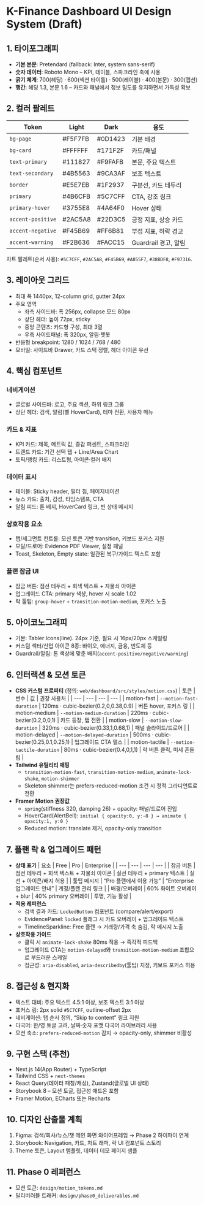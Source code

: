 # K-Finance Dashboard UI Design System (Draft)

## 1. 타이포그래피
- **기본 본문**: Pretendard (fallback: Inter, system sans-serif)
- **숫자 데이터**: Roboto Mono – KPI, 테이블, 스파크라인 축에 사용
- **굵기 체계**: 700(헤딩) · 600(섹션 타이틀) · 500(레이블) · 400(본문) · 300(캡션)
- **행간**: 헤딩 1.3, 본문 1.6 – 카드와 패널에서 정보 밀도를 유지하면서 가독성 확보

## 2. 컬러 팔레트

| Token | Light | Dark | 용도 |
| --- | --- | --- | --- |
| `bg-page` | #F5F7FB | #0D1423 | 기본 배경 |
| `bg-card` | #FFFFFF | #171F2F | 카드/패널 |
| `text-primary` | #111827 | #F9FAFB | 본문, 주요 텍스트 |
| `text-secondary` | #4B5563 | #9CA3AF | 보조 텍스트 |
| `border` | #E5E7EB | #1F2937 | 구분선, 카드 테두리 |
| `primary` | #4B6CFB | #5C7CFF | CTA, 강조 링크 |
| `primary-hover` | #3755E8 | #4A64F0 | Hover 상태 |
| `accent-positive` | #2AC5A8 | #22D3C5 | 긍정 지표, 상승 카드 |
| `accent-negative` | #F45B69 | #FF6B81 | 부정 지표, 하락 경고 |
| `accent-warning` | #F2B636 | #FACC15 | Guardrail 경고, 알림 |

차트 팔레트(순서 사용): `#5C7CFF`, `#2AC5A8`, `#F45B69`, `#A855F7`, `#38BDF8`, `#F97316`.

## 3. 레이아웃 그리드
- 최대 폭 1440px, 12-column grid, gutter 24px
- 주요 영역
  - 좌측 사이드바: 폭 256px, collapse 모드 80px
  - 상단 헤더: 높이 72px, sticky
  - 중앙 콘텐츠: 카드형 구성, 최대 3열
  - 우측 사이드패널: 폭 320px, 알림·챗봇
- 반응형 breakpoint: 1280 / 1024 / 768 / 480
- 모바일: 사이드바 Drawer, 카드 스택 정렬, 헤더 아이콘 우선

## 4. 핵심 컴포넌트
### 네비게이션
- 글로벌 사이드바: 로고, 주요 섹션, 하위 링크 그룹
- 상단 헤더: 검색, 알림(벨 HoverCard), 테마 전환, 사용자 메뉴

### 카드 & 지표
- KPI 카드: 제목, 메트릭 값, 증감 퍼센트, 스파크라인
- 트렌드 카드: 기간 선택 탭 + Line/Area Chart
- 토픽/랭킹 카드: 리스트형, 아이콘·컬러 배지

### 데이터 표시
- 테이블: Sticky header, 필터 칩, 페이지네이션
- 뉴스 카드: 출처, 감성, 타임스탬프, CTA
- 알림 피드: 톤 배지, HoverCard 링크, 빈 상태 메시지

### 상호작용 요소
- 탭/세그먼트 컨트롤: 모션 토큰 기반 transition, 키보드 포커스 지원
- 모달/드로어: Evidence PDF Viewer, 설정 패널
- Toast, Skeleton, Empty state: 일관된 복구/가이드 텍스트 포함

### 플랜 잠금 UI
- 잠금 버튼: 점선 테두리 + 회색 텍스트 + 자물쇠 아이콘
- 업그레이드 CTA: primary 색상, hover 시 scale 1.02
- 락 툴팁: `group-hover` + `transition-motion-medium`, 포커스 노출

## 5. 아이코노그래피
- 기본: Tabler Icons(line). 24px 기준, 필요 시 16px/20px 스케일링
- 커스텀 섹터/산업 아이콘 8종: 바이오, 에너지, 금융, 반도체 등
- Guardrail/알림: 톤 색상에 맞춘 배지(`accent-positive/negative/warning`)

## 6. 인터랙션 & 모션 토큰
- **CSS 커스텀 프로퍼티** (정의: `web/dashboard/src/styles/motion.css`)
  | 토큰 | 변수 | 값 | 권장 사용처 |
  | --- | --- | --- | --- |
  | motion-fast | `--motion-fast-duration` | 120ms · cubic-bezier(0.2,0,0.38,0.9) | 버튼 hover, 포커스 링 |
  | motion-medium | `--motion-medium-duration` | 220ms · cubic-bezier(0.2,0,0,1) | 카드 등장, 탭 전환 |
  | motion-slow | `--motion-slow-duration` | 320ms · cubic-bezier(0.33,1,0.68,1) | 패널 슬라이드/드로어 |
  | motion-delayed | `--motion-delayed-duration` | 500ms · cubic-bezier(0.25,0.1,0.25,1) | 업그레이드 CTA 펄스 |
  | motion-tactile | `--motion-tactile-duration` | 80ms · cubic-bezier(0.4,0,1,1) | 락 버튼 클릭, 미세 흔들림 |
- **Tailwind 유틸리티 매핑**
  - `transition-motion-fast`, `transition-motion-medium`, `animate-lock-shake`, `motion-shimmer`
  - Skeleton shimmer는 prefers-reduced-motion 조건 시 정적 그라디언트로 전환
- **Framer Motion 권장값**
  - `spring`(stiffness 320, damping 26) + opacity: 패널/드로어 진입
  - HoverCard(AlertBell): `initial { opacity:0, y:-8 } → animate { opacity:1, y:0 }`
  - Reduced motion: translate 제거, opacity-only transition

## 7. 플랜 락 & 업그레이드 패턴
- **상태 표기**
  | 요소 | Free | Pro | Enterprise |
  | --- | --- | --- | --- |
  | 잠금 버튼 | 점선 테두리 + 회색 텍스트 + 자물쇠 아이콘 | 실선 테두리 + primary 텍스트 | 실선 + 아이콘/배지 허용 |
  | 툴팁 메시지 | “Pro 플랜에서 이용 가능” | “Enterprise 업그레이드 안내” | 계정/플랜 관리 링크 |
  | 배경/오버레이 | 60% 화이트 오버레이 + blur | 40% primary 오버레이 | 투명, 기능 활성 |
- **적용 레퍼런스**
  - 검색 결과 카드: `LockedButton` 컴포넌트 (compare/alert/export)
  - EvidencePanel: `locked` 플래그 시 카드 오버레이 + 업그레이드 텍스트
  - TimelineSparkline: Free 플랜 → 거래량/가격 축 숨김, 락 메시지 노출
- **상호작용 가이드**
  - 클릭 시 `animate-lock-shake` 80ms 적용 → 즉각적 피드백
  - 업그레이드 CTA는 `motion-delayed`와 `transition-motion-medium` 조합으로 부드러운 스케일
  - 접근성: `aria-disabled`, `aria-describedby`(툴팁) 지정, 키보드 포커스 허용

## 8. 접근성 & 현지화
- 텍스트 대비: 주요 텍스트 4.5:1 이상, 보조 텍스트 3:1 이상
- 포커스 링: 2px solid `#5C7CFF`, outline-offset 2px
- 네비게이션: 탭 순서 정의, “Skip to content” 링크 지원
- 다국어: 한/영 토글 고려, 날짜·숫자 포맷 다국어 라이브러리 사용
- 모션 축소: `prefers-reduced-motion` 감지 → opacity-only, shimmer 비활성

## 9. 구현 스택 (추천)
- Next.js 14(App Router) + TypeScript
- Tailwind CSS + `next-themes`
- React Query(데이터 패칭/캐싱), Zustand(글로벌 UI 상태)
- Storybook 8 – 모션 토글, 접근성 애드온 포함
- Framer Motion, ECharts 또는 Recharts

## 10. 디자인 산출물 계획
1. Figma: 검색/회사/뉴스/챗 메인 화면 와이어프레임 → Phase 2 하이파이 연계
2. Storybook: Navigation, 카드, 차트 래퍼, 락 UI 컴포넌트 스토리
3. Theme 토큰, Layout 템플릿, 데이터 데모 페이지 샘플

## 11. Phase 0 레퍼런스
- 모션 토큰: `design/motion_tokens.md`
- 딜리버러블 트래커: `design/phase0_deliverables.md`
